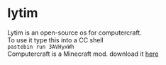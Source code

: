 # lytim
Lytim is an open-source os for computercraft.<br>
To use it type this into a CC shell<br>
`pastebin run 3AVHyxWh`<br>
Computercraft is a Minecraft mod. download it [here](http://www.computercraft.info/download/)

